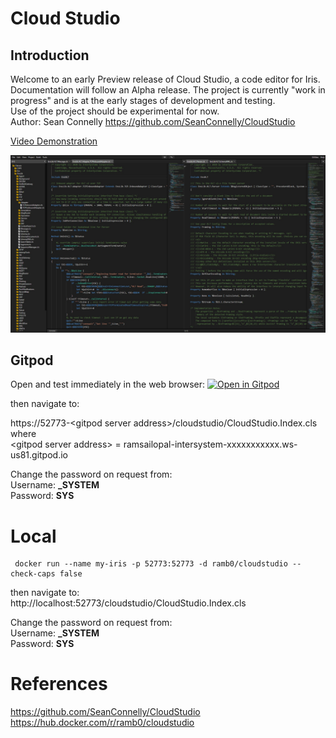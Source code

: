 # Cloud Studio

## Introduction

Welcome to an early Preview release of Cloud Studio, a code editor for Iris. Documentation will follow an Alpha release. 
The project is currently "work in progress" and is at the early stages of development and testing.  
Use of the project should be experimental for now.  
Author: Sean Connelly https://github.com/SeanConnelly/CloudStudio

[Video Demonstration](https://www.youtube.com/watch?v=Am6QAvrPPPg)

![Cloud Studio Demonstration](./npc/Screeshot.jpg)



## Gitpod
Open and test immediately in the web browser: [![Open in Gitpod](https://gitpod.io/button/open-in-gitpod.svg)](https://gitpod.io/#https://github.com/RamSailopal/Intersystems-CloudStudio) 

then navigate to:

https://52773-<gitpod server address\>/cloudstudio/CloudStudio.Index.cls  
where  
\<gitpod server address\> = ramsailopal-intersystem-xxxxxxxxxxx.ws-us81.gitpod.io  

Change the password on request from:  
Username: **_SYSTEM**  
Password: **SYS**  

# Local

     docker run --name my-iris -p 52773:52773 -d ramb0/cloudstudio --check-caps false
then navigate to:  
http://localhost:52773/cloudstudio/CloudStudio.Index.cls

Change the password on request from:  
Username: **_SYSTEM**  
Password: **SYS**  

# References  
https://github.com/SeanConnelly/CloudStudio  
https://hub.docker.com/r/ramb0/cloudstudio
